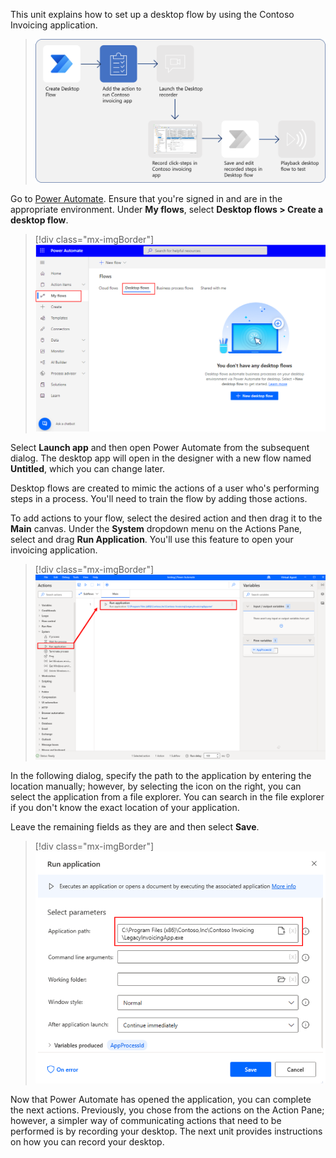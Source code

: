 This unit explains how to set up a desktop flow by using the Contoso Invoicing application.

> [![Diagram of a full set of processes to create, record, and run a desktop flow, focusing on the beginning steps of creating the flow.](../media/m1-u4-process-map.png)](../media/m1-u4-process-map.png#lightbox)

Go to [Power Automate](https://flow.microsoft.com/?azure-portal=true). Ensure that you're signed in and are in the appropriate environment. Under **My flows**, select **Desktop flows > Create a desktop flow**.

> [!div class="mx-imgBorder"]
> [![Screenshot of My flows, Desktop flows, with the New desktop flow button.](../media/desktop-begin.png)](../media/desktop-begin.png#lightbox)

Select **Launch app** and then open Power Automate from the subsequent dialog. The desktop app will open in the designer with a new flow named **Untitled**, which you can change later.

Desktop flows are created to mimic the actions of a user who's performing steps in a process. You'll need to train the flow by adding those actions.

To add actions to your flow, select the desired action and then drag it to the **Main** canvas. Under the **System** dropdown menu on the Actions Pane, select and drag **Run Application**. You'll use this feature to open your invoicing application.

> [!div class="mx-imgBorder"]
> [![Screenshot of the Run application feature under System actions.](../media/run-application.png)](../media/run-application.png#lightbox)

In the following dialog, specify the path to the application by entering the location manually; however, by selecting the icon on the right, you can select the application from a file explorer. You can search in the file explorer if you don't know the exact location of your application.

Leave the remaining fields as they are and then select **Save**.

> [!div class="mx-imgBorder"]
> [![Screenshot of the Run application parameters with the path higlighted and the Save button.](../media/save-run-application.png)](../media/save-run-application.png#lightbox)

Now that Power Automate has opened the application, you can complete the next actions. Previously, you chose from the actions on the Action Pane; however, a simpler way of communicating actions that need to be performed is by recording your desktop. The next unit provides instructions on how you can record your desktop.
